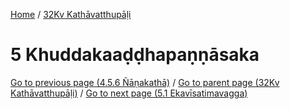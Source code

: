 
[Home](/) / [32Kv Kathāvatthupāḷi](../32Kv.md)

# 5 Khuddakaaḍḍhapaṇṇāsaka


[Go to previous page (4.5.6 Ñāṇakathā)](4/4.5/4.5.6.md) / [Go to parent page (32Kv Kathāvatthupāḷi)](0.md) / [Go to next page (5.1 Ekavīsatimavagga)](5/5.1.md)


